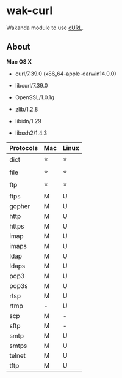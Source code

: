 wak-curl
========

Wakanda module to use [cURL](http://curl.haxx.se).

About
-----
**Mac OS X**

* curl/7.39.0 (x86_64-apple-darwin14.0.0) 

* libcurl/7.39.0 
* OpenSSL/1.0.1g 
* zlib/1.2.8 
* libidn/1.29 
* libssh2/1.4.3
 
Protocols|Mac|Linux
---------|---|-----
dict |⭐️| ⭐️
file | ⭐️ | ⭐️
ftp | ⭐️ | ⭐️
ftps | M | U
gopher |M|U
http |M|U
https |M|U
imap |M|U
imaps |M|U
ldap |M|U
ldaps |M|U
pop3|M|U
pop3s |M|U
rtsp |M|U
rtmp|-|U
scp|M|-
sftp |M|-
smtp |M|U
smtps |M|U
telnet |M|U
tftp |M|U

